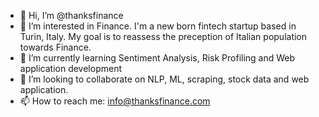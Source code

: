 - 👋 Hi, I’m @thanksfinance
- 👀 I’m interested in Finance. I'm a new born fintech startup based in Turin, Italy. My goal is to reassess the preception of Italian population towards Finance.
- 🌱 I’m currently learning Sentiment Analysis, Risk Profiling and Web application development
- 💞️ I’m looking to collaborate on NLP, ML, scraping, stock data and web application. 
- 📫 How to reach me: info@thanksfinance.com
 

<!---
thanksfinance/thanksfinance is a ✨ special ✨ repository because its `README.md` (this file) appears on your GitHub profile.
You can click the Preview link to take a look at your changes.
--->
